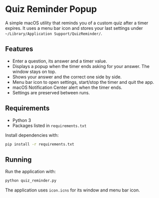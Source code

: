 # Quiz Reminder Popup

A simple macOS utility that reminds you of a custom quiz after a timer expires. It uses a menu bar icon and stores your last settings under `~/Library/Application Support/QuizReminder/`.

## Features

- Enter a question, its answer and a timer value.
- Displays a popup when the timer ends asking for your answer. The window stays on top.
- Shows your answer and the correct one side by side.
- Menu bar icon to open settings, start/stop the timer and quit the app.
- macOS Notification Center alert when the timer ends.
- Settings are preserved between runs.

## Requirements

- Python 3
- Packages listed in `requirements.txt`

Install dependencies with:

```bash
pip install -r requirements.txt
```

## Running

Run the application with:

```bash
python quiz_reminder.py
```

The application uses `icon.icns` for its window and menu bar icon.

